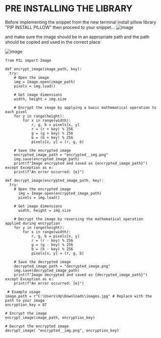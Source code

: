 # PRE INSTALLING THE LIBRARY
 Before implementing the snippet from the new terminal install pillow library "PIP INSTALL PILLOW" then proceed to your snippet...
 ![image](https://github.com/rocky-2904/PRODIGY_CS_02/assets/173170607/500b65b9-42c5-449d-8b3f-7a91a4bf214e)

 
 and make sure the image should be in an appropriate path and the path should be copied and used in the correct place
   
 ![image](https://github.com/rocky-2904/PRODIGY_CS_02/assets/173170607/be39c528-376e-4ace-ac6c-d939b6ea4dee)
   
    
    
    from PIL import Image

    def encrypt_image(image_path, key):
      try:
        # Open the image
        img = Image.open(image_path)
        pixels = img.load()

        # Get image dimensions
        width, height = img.size

        # Encrypt the image by applying a basic mathematical operation to each pixel
        for y in range(height):
            for x in range(width):
                r, g, b = pixels[x, y]
                r = (r + key) % 256
                g = (g + key) % 256
                b = (b + key) % 256
                pixels[x, y] = (r, g, b)

        # Save the encrypted image
        encrypted_image_path = "encrypted__img.png"
        img.save(encrypted_image_path)
        print(f"Image encrypted and saved as {encrypted_image_path}")
    except Exception as e:
        print(f"An error occurred: {e}")

    def decrypt_image(encrypted_image_path, key):
      try:
        # Open the encrypted image
          img = Image.open(encrypted_image_path)
          pixels = img.load()

        # Get image dimensions
          width, height = img.size

        # Decrypt the image by reversing the mathematical operation applied during encryption
        for y in range(height):
            for x in range(width):
                r, g, b = pixels[x, y]
                r = (r - key) % 256
                g = (g - key) % 256
                b = (b - key) % 256
                pixels[x, y] = (r, g, b)

        # Save the decrypted image
        decrypted_image_path = "decrypted_image.png"
        img.save(decrypted_image_path)
        print(f"Image decrypted and saved as {decrypted_image_path}")
    except Exception as e:
        print(f"An error occurred: {e}")

     # Example usage
    image_path = r"C:\Users\Hp\Downloads\images.jpg" # Replace with the path to your image
    encryption_key = 87

    # Encrypt the image
    encrypt_image(image_path, encryption_key)

    # Decrypt the encrypted image
    decrypt_image( "encrypted__img.png", encryption_key)
